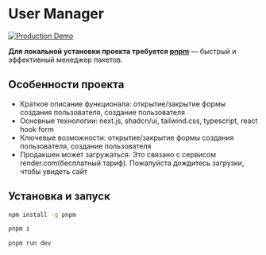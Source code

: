 # User Manager

[![Production Demo](https://img.shields.io/badge/demo-production-green?style=for-the-badge)](https://user-manager-6mqd.onrender.com)

**Для локальной установки проекта требуется [pnpm](https://pnpm.io/)** — быстрый и эффективный менеджер пакетов.

## Особенности проекта

- Краткое описание функционала: открытие/закрытие формы создания пользователя, создание пользователя
- Основные технологии: next.js, shadcn/ui, tailwind.css, typescript, react hook form
- Ключевые возможности: открытие/закрытие формы создания пользователя, создание пользователя
- Продакшен может загружаться. Это связано с сервисом render.com(бесплатный тариф). Пожалуйста дождитесь загрузки, чтобы увидеть сайт

## Установка и запуск

```bash
npm install -g pnpm

pnpm i

pnpm run dev
```
